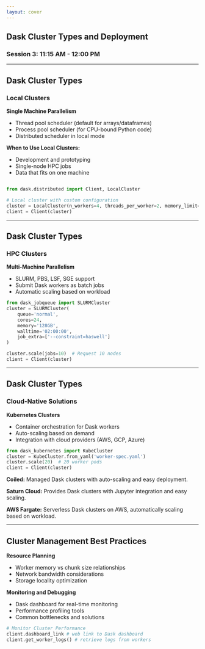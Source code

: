 ```yaml
---
layout: cover
---
```


## Dask Cluster Types and Deployment
### Session 3: 11:15 AM - 12:00 PM

---

## Dask Cluster Types

### Local Clusters

**Single Machine Parallelism**
- Thread pool scheduler (default for arrays/dataframes)
- Process pool scheduler (for CPU-bound Python code)
- Distributed scheduler in local mode


**When to Use Local Clusters:**
- Development and prototyping
- Single-node HPC jobs
- Data that fits on one machine

```python

from dask.distributed import Client, LocalCluster

# Local cluster with custom configuration
cluster = LocalCluster(n_workers=4, threads_per_worker=2, memory_limit='2GB')
client = Client(cluster)
```

---

## Dask Cluster Types
### HPC Clusters
**Multi-Machine Parallelism**
- SLURM, PBS, LSF, SGE support
- Submit Dask workers as batch jobs
- Automatic scaling based on workload

```python
from dask_jobqueue import SLURMCluster
cluster = SLURMCluster(
    queue='normal',
    cores=24,
    memory='128GB',
    walltime='02:00:00',
    job_extra=['--constraint=haswell']
)

cluster.scale(jobs=10)  # Request 10 nodes
client = Client(cluster)
```

---

## Dask Cluster Types
### Cloud-Native Solutions

**Kubernetes Clusters**
- Container orchestration for Dask workers
- Auto-scaling based on demand
- Integration with cloud providers (AWS, GCP, Azure)

```python
from dask_kubernetes import KubeCluster
cluster = KubeCluster.from_yaml('worker-spec.yaml')
cluster.scale(20)  # 20 worker pods
client = Client(cluster)
```

**Coiled:** Managed Dask clusters with auto-scaling and easy deployment.

**Saturn Cloud:** Provides Dask clusters with Jupyter integration and easy scaling.

**AWS Fargate:** Serverless Dask clusters on AWS, automatically scaling based on workload.

---

## Cluster Management Best Practices

**Resource Planning**
- Worker memory vs chunk size relationships 
- Network bandwidth considerations 
- Storage locality optimization

**Monitoring and Debugging** 
- Dask dashboard for real-time monitoring
- Performance profiling tools 
- Common bottlenecks and solutions

```python
# Monitor Cluster Performance
client.dashboard_link # web link to Dask dashboard
client.get_worker_logs() # retrieve logs from workers
```